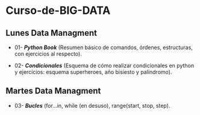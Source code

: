 # Curso-de-BIG-DATA
## Lunes Data Managment

- 01- ***Python Book*** (Resumen básico de comandos, órdenes, estructuras, con ejercicios al respecto).

- 02- ***Condicionales*** (Esquema de cómo realizar condicionales en python y ejercicios: esquema superheroes, año bisiesto y palíndromo).

## Martes Data Managment

- 03- ***Bucles*** (for...in, while (en desuso), range(start, stop, step).
